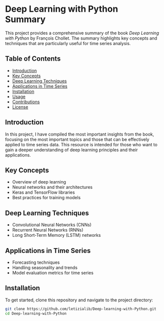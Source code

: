 # Deep Learning with Python Summary

This project provides a comprehensive summary of the book *Deep Learning with Python* by François Chollet. The summary highlights key concepts and techniques that are particularly useful for time series analysis.

## Table of Contents
- [Introduction](#introduction)
- [Key Concepts](#key-concepts)
- [Deep Learning Techniques](#deep-learning-techniques)
- [Applications in Time Series](#applications-in-time-series)
- [Installation](#installation)
- [Usage](#usage)
- [Contributions](#contributions)
- [License](#license)

## Introduction
In this project, I have compiled the most important insights from the book, focusing on the most important topics and those that can be effectively applied to time series data. This resource is intended for those who want to gain a deeper understanding of deep learning principles and their applications.

## Key Concepts
- Overview of deep learning
- Neural networks and their architectures
- Keras and TensorFlow libraries
- Best practices for training models

## Deep Learning Techniques
- Convolutional Neural Networks (CNNs)
- Recurrent Neural Networks (RNNs)
- Long Short-Term Memory (LSTM) networks

## Applications in Time Series
- Forecasting techniques
- Handling seasonality and trends
- Model evaluation metrics for time series

## Installation
To get started, clone this repository and navigate to the project directory:

```bash
git clone https://github.com/letizialib/Deep-learning-with-Python.git
cd Deep-learning-with-Python
